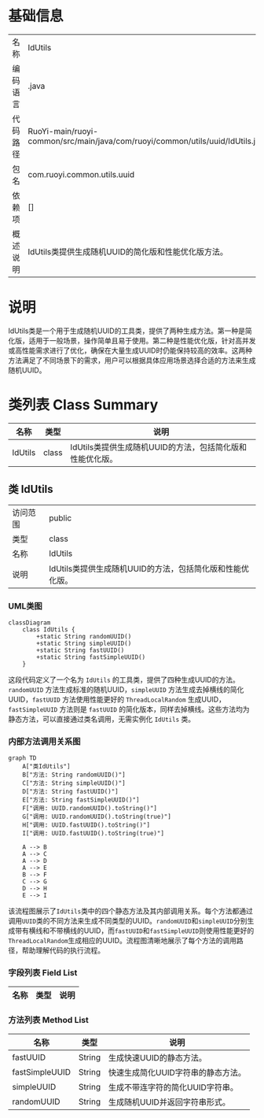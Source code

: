 # 基础信息

|      |      |
|------|------|
| 名称 | IdUtils |
| 编码语言 | .java |
| 代码路径 | RuoYi-main/ruoyi-common/src/main/java/com/ruoyi/common/utils/uuid/IdUtils.java |
| 包名 | com.ruoyi.common.utils.uuid |
| 依赖项 | [] |
| 概述说明 | IdUtils类提供生成随机UUID的简化版和性能优化版方法。 |

# 说明

IdUtils类是一个用于生成随机UUID的工具类，提供了两种生成方法。第一种是简化版，适用于一般场景，操作简单且易于使用。第二种是性能优化版，针对高并发或高性能需求进行了优化，确保在大量生成UUID时仍能保持较高的效率。这两种方法满足了不同场景下的需求，用户可以根据具体应用场景选择合适的方法来生成随机UUID。

# 类列表 Class Summary

| 名称   | 类型  | 说明 |
|-------|------|-------------|
| IdUtils | class | IdUtils类提供生成随机UUID的方法，包括简化版和性能优化版。 |



## 类 IdUtils

|      |      |
|------|------|
| 访问范围 | public |
| 类型 | class |
| 名称 | IdUtils |
| 说明 | IdUtils类提供生成随机UUID的方法，包括简化版和性能优化版。 |


### UML类图

```mermaid
classDiagram
    class IdUtils {
        +static String randomUUID()
        +static String simpleUUID()
        +static String fastUUID()
        +static String fastSimpleUUID()
    }
```

这段代码定义了一个名为 `IdUtils` 的工具类，提供了四种生成UUID的方法。`randomUUID` 方法生成标准的随机UUID，`simpleUUID` 方法生成去掉横线的简化UUID，`fastUUID` 方法使用性能更好的 `ThreadLocalRandom` 生成UUID，`fastSimpleUUID` 方法则是 `fastUUID` 的简化版本，同样去掉横线。这些方法均为静态方法，可以直接通过类名调用，无需实例化 `IdUtils` 类。


### 内部方法调用关系图

```mermaid
graph TD
    A["类IdUtils"]
    B["方法: String randomUUID()"]
    C["方法: String simpleUUID()"]
    D["方法: String fastUUID()"]
    E["方法: String fastSimpleUUID()"]
    F["调用: UUID.randomUUID().toString()"]
    G["调用: UUID.randomUUID().toString(true)"]
    H["调用: UUID.fastUUID().toString()"]
    I["调用: UUID.fastUUID().toString(true)"]

    A --> B
    A --> C
    A --> D
    A --> E
    B --> F
    C --> G
    D --> H
    E --> I
```

该流程图展示了`IdUtils`类中的四个静态方法及其内部调用关系。每个方法都通过调用`UUID`类的不同方法来生成不同类型的UUID。`randomUUID`和`simpleUUID`分别生成带有横线和不带横线的UUID，而`fastUUID`和`fastSimpleUUID`则使用性能更好的`ThreadLocalRandom`生成相应的UUID。流程图清晰地展示了每个方法的调用路径，帮助理解代码的执行流程。

### 字段列表 Field List

| 名称  | 类型  | 说明 |
|-------|-------|------|

### 方法列表 Method List

| 名称  | 类型  | 说明 |
|-------|-------|------|
| fastUUID | String | 生成快速UUID的静态方法。 |
| fastSimpleUUID | String | 快速生成简化UUID字符串的静态方法。 |
| simpleUUID | String | 生成不带连字符的简化UUID字符串。 |
| randomUUID | String | 生成随机UUID并返回字符串形式。 |




